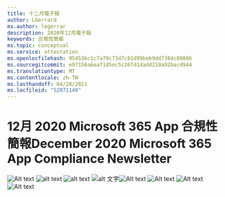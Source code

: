 ```yaml
---
title: 十二月電子報
author: LGerrard
ms.author: legerrar
description: 2020年12月電子報
keywords: 合規性簡報
ms.topic: conceptual
ms.service: attestation
ms.openlocfilehash: 95453bc1c7a79c73d7c81d99beb9dd7384c00806
ms.sourcegitcommit: e97156a6eaf1d5ec5c26fd14add210a92bacd944
ms.translationtype: MT
ms.contentlocale: zh-TW
ms.lasthandoff: 04/28/2021
ms.locfileid: "52071140"
---
```

# <a name="december-2020-microsoft-365-app-compliance-newsletter"></a><span data-ttu-id="52208-104">12月 2020 Microsoft 365 App 合規性簡報</span><span class="sxs-lookup"><span data-stu-id="52208-104">December 2020 Microsoft 365 App Compliance Newsletter</span></span>

<span data-ttu-id="52208-105">![Alt text ](../media/Dec01.PNG)
 ![ alt text ](../media/Dec02.PNG)
 ![ alt text ](../media/Dec03.PNG)
 ![ alt 文字](../media/Dec04.PNG)</span><span class="sxs-lookup"><span data-stu-id="52208-105">![Alt text](../media/Dec01.PNG)
![Alt text](../media/Dec02.PNG)
![Alt text](../media/Dec03.PNG)
![Alt text](../media/Dec04.PNG)</span></span>
